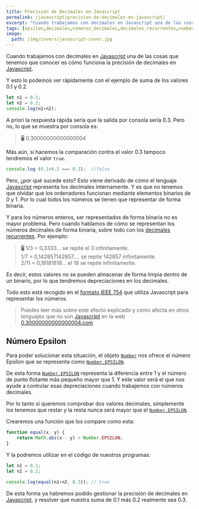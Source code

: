 ```yaml
---
title: Precisión de Decimales en Javascript
permalink: /javascript/precision-de-decimales-en-javascript/
excerpt: "Cuando trabajamos con decimales en Javascript una de las cosas que tenemos que conocer es cómo funciona la precisión de decimales en Javascript y así evitar tener problemas comparando números."
tags: [epsilon,decimales,números_decimales,decimales_recurrentes,number]
image:
  path: /img/covers/javascript-cover.jpg
---
```


Cuando trabajamos con decimales en [Javascript](https://www.manualweb.net/javascript/) una de las cosas que tenemos que conocer es cómo funciona la precisión de decimales en [Javascript](https://www.manualweb.net/javascript/).


Y esto lo podemos ver rápidamente con el ejemplo de suma de los valores 0.1 y 0.2.


```javascript
let n1 = 0.1;
let n2 = 0.2;
console.log(n1+n2);
```


A priori la respuesta rápida sería que la salida por consola sería 0.3. Pero no, lo que se muestra por consola es:


> 🖥️ 0.30000000000000004


Más aún, si hacemos la comparación contra el valor 0.3 tampoco tendremos el valor `true`.


```javascript
console.log (0.1+0.2 === 0.3);  //false
```


Pero, ¿por qué sucede esto? Esto viene derivado de cómo el lenguaje [Javascript](https://www.manualweb.net/javascript/) representa los decimales internamente. Y es que no tenemos que olvidar que los ordenadores funcionan mediante elementos binarios de 0 y 1. Por lo cual todos los números se tienen que representar de forma binaria.


Y para los números enteros, ser representados de forma binaria no es mayor problema. Pero cuando hablamos de cómo se representan los números decimales de forma binaria, sobre todo con los [decimales recurrentes](https://euclides.org/decimal-repetido/). Por ejemplo:


> 🖥️ 1/3 = 0,3333… se repite el 3 infinitamente.  
> 1/7 = 0,142857142857…. se repite 142857 infinitamente.  
> 2/11 = 0,18181818… el 18 se repite infinitamente.


Es decir, estos valores no se pueden almacenar de forma limpia dentro de un binario, por lo que tendremos depreciaciones en los decimales. 


Todo esto está recogido en el [formato IEEE 754](https://en.wikipedia.org/wiki/IEEE_754#Basic_formats) que utiliza Javascript para representar los números.


> Puedes leer más sobre este efecto explicado y cómo afecta en otros lenguajes que no son [Javascript](https://www.manualweb.net/javascript/) en la web [0.30000000000000004.com](https://0.30000000000000004.com/)


## Número Epsilon


Para poder solucionar esta situación, el objeto [`Number`](https://www.w3api.com/Javascript/Number/) nos ofrece el número Epsilon que se representa como [`Number.EPSILON`](https://www.w3api.com/Javascript/Number/EPSILON).


De esta forma [`Number.EPSILON`](https://www.w3api.com/Javascript/Number/EPSILON) representa la diferencia entre 1 y el número de punto flotante más pequeño mayor que 1. Y este valor será el que nos ayude a controlar esas depreciaciones cuando trabajemos con números decimales.


Por lo tanto si queremos comprobar dos valores decimales, simplemente los tenemos que restar y la resta nunca será mayor que el [`Number.EPSILON`](https://www.w3api.com/Javascript/Number/EPSILON).


Crearemos una función que los compare como esta:


```javascript
function equal(x, y) {
    return Math.abs(x - y) < Number.EPSILON;
}
```


Y la podremos utilizar en el código de nuestros programas:


```javascript
let n1 = 0.1;
let n2 = 0.2;

console.log(equal(n1+n2, 0.3)); // true
```


De esta forma ya habremos podido gestionar la precisión de decimales en [Javascript](https://www.manualweb.net/javascript/), y resolver que nuestra suma de 0.1 más 0.2 realmente sea 0.3.

